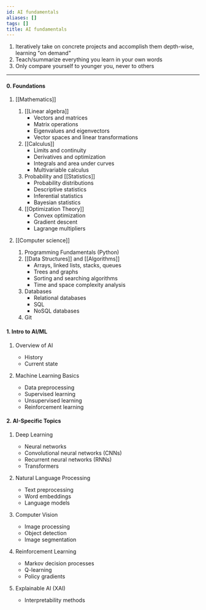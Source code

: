 ```yaml
---
id: AI fundamentals
aliases: []
tags: []
title: AI fundamentals
---
```


1. Iteratively take on concrete projects and accomplish them depth-wise, learning "on demand"  
2. Teach/summarize everything you learn in your own words  
3. Only compare yourself to younger you, never to others  

---
#### 0. Foundations

1. [[Mathematics]]
	1. [[Linear algebra]]
		- Vectors and matrices
		- Matrix operations
		- Eigenvalues and eigenvectors
		- Vector spaces and linear transformations
	2. [[Calculus]]
		- Limits and continuity
		- Derivatives and optimization
		- Integrals and area under curves
		- Multivariable calculus
	3. Probability and [[Statistics]]
		- Probability distributions
		- Descriptive statistics
		- Inferential statistics
		- Bayesian statistics
	4. [[Optimization Theory]]
		- Convex optimization
		- Gradient descent
		- Lagrange multipliers

2. [[Computer science]]
	1. Programming Fundamentals (Python)
	2. [[Data Structures]] and [[Algorithms]]
		- Arrays, linked lists, stacks, queues
		- Trees and graphs
		- Sorting and searching algorithms
		- Time and space complexity analysis
	3. Databases
		- Relational databases
		- SQL
		- NoSQL databases
	4. Git

#### 1. Intro to AI/ML

1. Overview of AI
	- History
	- Current state

2. Machine Learning Basics
	- Data preprocessing
	- Supervised learning
	- Unsupervised learning
	- Reinforcement learning

#### 2. AI-Specific Topics

1. Deep Learning
	- Neural networks
	- Convolutional neural networks (CNNs)
	- Recurrent neural networks (RNNs)
	- Transformers

2. Natural Language Processing
	- Text preprocessing
	- Word embeddings
	- Language models

3. Computer Vision
	- Image processing
	- Object detection
	- Image segmentation

4. Reinforcement Learning
	- Markov decision processes
	- Q-learning
	- Policy gradients

5. Explainable AI (XAI)
	- Interpretability methods

